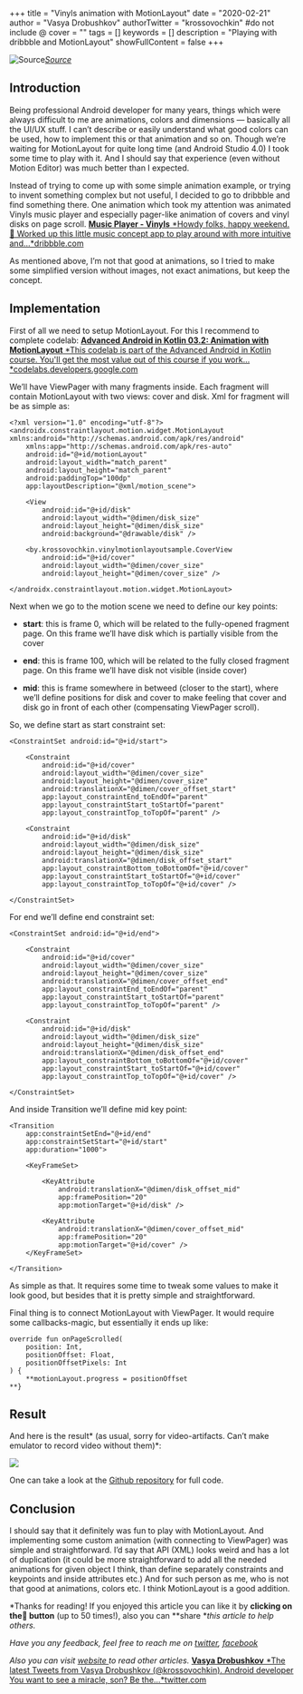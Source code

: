 +++
title = "Vinyls animation with MotionLayout"
date = "2020-02-21"
author = "Vasya Drobushkov"
authorTwitter = "krossovochkin" #do not include @
cover = ""
tags = []
keywords = []
description = "Playing with dribbble and MotionLayout"
showFullContent = false
+++

![[Source](https://unsplash.com/photos/Jm9P0mDPo6A)](https://images.unsplash.com/photo-1539375665275-f9de415ef9ac?ixlib=rb-1.2.1&auto=format&fit=crop&w=1357&q=80)*[Source](https://unsplash.com/photos/Jm9P0mDPo6A)*

## Introduction

Being professional Android developer for many years, things which were always difficult to me are animations, colors and dimensions — basically all the UI/UX stuff. I can’t describe or easily understand what good colors can be used, how to implement this or that animation and so on.
Though we’re waiting for MotionLayout for quite long time (and Android Studio 4.0) I took some time to play with it. And I should say that experience (even without Motion Editor) was much better than I expected.

Instead of trying to come up with some simple animation example, or trying to invent something complex but not useful, I decided to go to dribbble and find something there.
One animation which took my attention was animated Vinyls music player and especially pager-like animation of covers and vinyl disks on page scroll.
[**Music Player - Vinyls**
*Howdy folks, happy weekend. 👋 Worked up this little music concept app to play around with more intuitive and…*dribbble.com](https://dribbble.com/shots/10123436-Music-Player-Vinyls)

As mentioned above, I’m not that good at animations, so I tried to make some simplified version without images, not exact animations, but keep the concept.

## Implementation

First of all we need to setup MotionLayout. For this I recommend to complete codelab:
[**Advanced Android in Kotlin 03.2: Animation with MotionLayout**
*This codelab is part of the Advanced Android in Kotlin course. You'll get the most value out of this course if you work…*codelabs.developers.google.com](https://codelabs.developers.google.com/codelabs/motion-layout/#0)

We’ll have ViewPager with many fragments inside. Each fragment will contain MotionLayout with two views: cover and disk.
Xml for fragment will be as simple as:

    <?xml version="1.0" encoding="utf-8"?>
    <androidx.constraintlayout.motion.widget.MotionLayout xmlns:android="http://schemas.android.com/apk/res/android"
        xmlns:app="http://schemas.android.com/apk/res-auto"
        android:id="@+id/motionLayout"
        android:layout_width="match_parent"
        android:layout_height="match_parent"
        android:paddingTop="100dp"
        app:layoutDescription="@xml/motion_scene">
    
        <View
            android:id="@+id/disk"
            android:layout_width="@dimen/disk_size"
            android:layout_height="@dimen/disk_size"
            android:background="@drawable/disk" />
    
        <by.krossovochkin.vinylmotionlayoutsample.CoverView
            android:id="@+id/cover"
            android:layout_width="@dimen/cover_size"
            android:layout_height="@dimen/cover_size" />
    
    </androidx.constraintlayout.motion.widget.MotionLayout>

Next when we go to the motion scene we need to define our key points:

* **start**: this is frame 0, which will be related to the fully-opened fragment page. On this frame we’ll have disk which is partially visible from the cover

* **end**: this is frame 100, which will be related to the fully closed fragment page. On this frame we’ll have disk not visible (inside cover)

* **mid**: this is frame somewhere in betweed (closer to the start), where we’ll define positions for disk and cover to make feeling that cover and disk go in front of each other (compensating ViewPager scroll).

So, we define start as start constraint set:

    <ConstraintSet android:id="@+id/start">
    
        <Constraint
            android:id="@+id/cover"
            android:layout_width="@dimen/cover_size"
            android:layout_height="@dimen/cover_size"
            android:translationX="@dimen/cover_offset_start"
            app:layout_constraintEnd_toEndOf="parent"
            app:layout_constraintStart_toStartOf="parent"
            app:layout_constraintTop_toTopOf="parent" />
    
        <Constraint
            android:id="@+id/disk"
            android:layout_width="@dimen/disk_size"
            android:layout_height="@dimen/disk_size"
            android:translationX="@dimen/disk_offset_start"
            app:layout_constraintBottom_toBottomOf="@+id/cover"
            app:layout_constraintStart_toStartOf="@+id/cover"
            app:layout_constraintTop_toTopOf="@+id/cover" />
    
    </ConstraintSet>

For end we’ll define end constraint set:

    <ConstraintSet android:id="@+id/end">
    
        <Constraint
            android:id="@+id/cover"
            android:layout_width="@dimen/cover_size"
            android:layout_height="@dimen/cover_size"
            android:translationX="@dimen/cover_offset_end"
            app:layout_constraintEnd_toEndOf="parent"
            app:layout_constraintStart_toStartOf="parent"
            app:layout_constraintTop_toTopOf="parent" />
    
        <Constraint
            android:id="@+id/disk"
            android:layout_width="@dimen/disk_size"
            android:layout_height="@dimen/disk_size"
            android:translationX="@dimen/disk_offset_end"
            app:layout_constraintBottom_toBottomOf="@+id/cover"
            app:layout_constraintStart_toStartOf="@+id/cover"
            app:layout_constraintTop_toTopOf="@+id/cover" />
    
    </ConstraintSet>

And inside Transition we’ll define mid key point:

    <Transition
        app:constraintSetEnd="@+id/end"
        app:constraintSetStart="@+id/start"
        app:duration="1000">
    
        <KeyFrameSet>
    
            <KeyAttribute
                android:translationX="@dimen/disk_offset_mid"
                app:framePosition="20"
                app:motionTarget="@+id/disk" />
    
            <KeyAttribute
                android:translationX="@dimen/cover_offset_mid"
                app:framePosition="20"
                app:motionTarget="@+id/cover" />
        </KeyFrameSet>
    
    </Transition>

As simple as that. It requires some time to tweak some values to make it look good, but besides that it is pretty simple and straightforward.

Final thing is to connect MotionLayout with ViewPager. It would require some callbacks-magic, but essentially it ends up like:

    override fun onPageScrolled(
        position: Int,
        positionOffset: Float,
        positionOffsetPixels: Int
    ) {
        **motionLayout.progress = positionOffset
    **}

## Result

And here is the result* (as usual, sorry for video-artifacts. Can’t make emulator to record video without them)*:

![](../../img/1_mJck8uBa1GefGrbS9X1nVg.gif)

One can take a look at the [Github repository](https://github.com/krossovochkin/VinylMotionLayoutSample) for full code.

## Conclusion

I should say that it definitely was fun to play with MotionLayout. And implementing some custom animation (with connecting to ViewPager) was simple and straightforward.
I’d say that API (XML) looks weird and has a lot of duplication (it could be more straightforward to add all the needed animations for given object I think, than define separately constraints and keypoints and inside attributes etc.)
And for such person as me, who is not that good at animations, colors etc. I think MotionLayout is a good addition.

*Thanks for reading!
If you enjoyed this article you can like it by **clicking on the👏 button** (up to 50 times!), also you can **share **this article to help others.*

*Have you any feedback, feel free to reach me on [twitter](https://twitter.com/krossovochkin), [facebook](https://www.facebook.com/vasya.drobushkov)*

*Also you can visit [website ](http://krossovochkin.github.io)to read other articles.*
[**Vasya Drobushkov**
*The latest Tweets from Vasya Drobushkov (@krossovochkin). Android developer You want to see a miracle, son? Be the…*twitter.com](https://twitter.com/krossovochkin)
